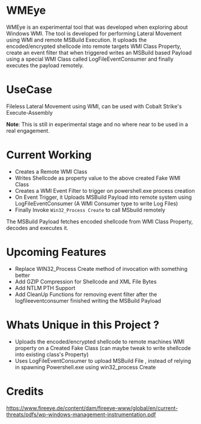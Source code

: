 # WMEye

WMEye is an experimental tool that was developed when exploring about Windows WMI. The tool is developed for performing Lateral Movement using WMI and remote MSBuild Execution. It uploads the encoded/encrypted shellcode into remote targets WMI Class Property, create an event filter that when triggered writes an MSBuild based Payload using a special WMI Class called LogFileEventConsumer and finally executes the payload remotely.   

# UseCase
Fileless Lateral Movement using WMI, can be used with Cobalt Strike's Execute-Assembly

**Note**: This is still in experimental stage and no where near to be used in a real engagement. 

# Current Working

  - Creates a Remote WMI Class
  - Writes Shellcode as property value to the above created Fake WMI Class
  - Creates a WMI Event Filter to trigger on powershell.exe process creation 
  - On Event Trigger, it Uploads MSBuild Payload into remote system using LogFileEventConsumer (A WMI Consumer type to write Log Files) 
  - Finally Invoke `Win32_Process Create` to call MSbuild remotely 
  
 The MSBuild Payload fetches encoded shellcode from WMI Class Property, decodes and executes it.

# Upcoming Features

- Replace WIN32_Process Create method of invocation with something better
- Add GZIP Compression for Shellcode and XML File Bytes
- Add NTLM PTH Support 
- Add CleanUp Functions for removing event filter after the logfileeventconsumer finished writing the MSBuild Payload

 
# Whats Unique in this Project ?

- Uploads the encoded/encrypted shellcode to remote machines WMI property on a Created Fake Class (can maybe tweak to write shellcode into existing class's Property)
- Uses LogFileEventConsumer to upload MSBuild File , instead of relying in spawning Powershell.exe using win32_process Create 
 
 
 # Credits
 
 https://www.fireeye.de/content/dam/fireeye-www/global/en/current-threats/pdfs/wp-windows-management-instrumentation.pdf
 
  
